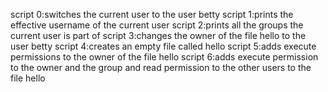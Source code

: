 script 0:switches the current user to the user betty
script 1:prints the effective username of the current user
script 2:prints all the groups the current user is part of
script 3:changes the owner of the file hello to the user betty
script 4:creates an empty file called hello
script 5:adds execute permissions to the owner of the file hello
script 6:adds execute permission to the owner and the group and read permission to the other users to the file hello
